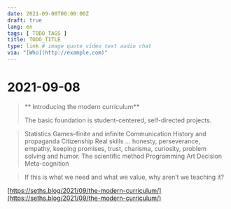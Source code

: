 ```yaml
---
date: 2021-09-08T00:00:00Z
draft: true
lang: en
tags: [ TODO_TAGS ]
title: TODO_TITLE
type: link # image quote video text audio chat
via: "[Who](http://example.com)"
---
```



# 2021-09-08


> ** Introducing the modern curriculum**
> 
> The basic foundation is student-centered, self-directed projects.

> Statistics
> Games–finite and infinite
> Communication
> History and propaganda
> Citizenship
> Real skills … honesty, perseverance, empathy, keeping promises, trust, charisma, curiosity, problem solving and humor.
> The scientific method
> Programming
> Art
> Decision
> Meta-cognition

> If this is what we need and what we value, why aren’t we teaching it?

[https://seths.blog/2021/09/the-modern-curriculum/](https://seths.blog/2021/09/the-modern-curriculum/)

